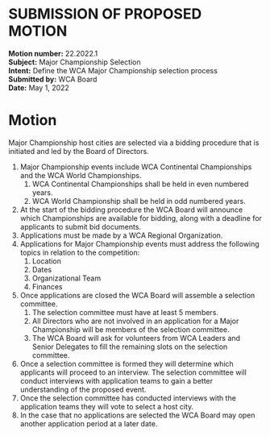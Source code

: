 # SUBMISSION OF PROPOSED MOTION

**Motion number:** 22.2022.1  
**Subject:** Major Championship Selection  
**Intent:** Define the WCA Major Championship selection process  
**Submitted by:** WCA Board  
**Date:** May 1, 2022  

# Motion

Major Championship host cities are selected via a bidding procedure that is initiated and led by the Board of Directors. 

1. Major Championship events include WCA Continental Championships and the WCA World Championships.
   1. WCA Continental Championships shall be held in even numbered years.
   2. WCA World Championship shall be held in odd numbered years.
2. At the start of the bidding procedure the WCA Board will announce which Championships are available for bidding, along with a deadline for applicants to submit bid documents.
3. Applications must be made by a WCA Regional Organization.
4. Applications for Major Championship events must address the following topics in relation to the competition:
   1. Location
   2. Dates
   3. Organizational Team
   4. Finances
5. Once applications are closed the WCA Board will assemble a selection committee.
   1. The selection committee must have at least 5 members.
   2. All Directors who are not involved in an application for a Major Championship will be members of the selection committee.
   3. The WCA Board will ask for volunteers from WCA Leaders and Senior Delegates to fill the remaining slots on the selection committee.
6. Once a selection committee is formed they will determine which applicants will proceed to an interview. The selection committee will conduct interviews with application teams to gain a better understanding of the proposed event.
7. Once the selection committee has conducted interviews with the application teams they will vote to select a host city.
8. In the case that no applications are selected the WCA Board may open another application period at a later date.
